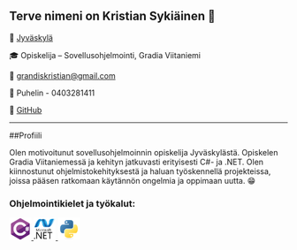 ## Terve nimeni on Kristian Sykiäinen 👋

📍 [Jyväskylä](https://www.bing.com/maps?q=jkl+kartta&FORM=HDRSC7&cp=62.120171%7E25.689349&lvl=9.0)

🎓 Opiskelija – Sovellusohjelmointi, Gradia Viitaniemi  

📧 grandiskristian@gmail.com  

📱 Puhelin - 0403281411  

🔗 [GitHub](https://github.com/kristian435)

---

##Profiili

Olen motivoitunut sovellusohjelmoinnin opiskelija Jyväskylästä. Opiskelen Gradia Viitaniemessä ja kehityn jatkuvasti erityisesti C#- ja .NET. Olen kiinnostunut ohjelmistokehityksestä ja haluan työskennellä projekteissa, joissa pääsen ratkomaan käytännön ongelmia ja oppimaan uutta. 😁

<h3 align="left">Ohjelmointikielet ja työkalut:</h3>
<p align="left"> <a href="https://www.w3schools.com/cs/" target="_blank" rel="noreferrer"> <img src="https://raw.githubusercontent.com/devicons/devicon/master/icons/csharp/csharp-original.svg" alt="csharp" width="40" height="40"/> </a> <a href="https://dotnet.microsoft.com/" target="_blank" rel="noreferrer"> <img src="https://raw.githubusercontent.com/devicons/devicon/master/icons/dot-net/dot-net-original-wordmark.svg" alt="dotnet" width="40" height="40"/> </a> <a href="https://www.python.org" target="_blank" rel="noreferrer"> <img src="https://raw.githubusercontent.com/devicons/devicon/master/icons/python/python-original.svg" alt="python" width="40" height="40"/> </a> </p>
